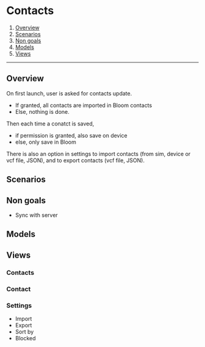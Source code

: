 # Contacts

1. [Overview](#overview)
2. [Scenarios](#scenarios)
3. [Non goals](#non-goals)
4. [Models](#models)
5. [Views](#views)

-------------------


## Overview

On first launch, user is asked for contacts update.
* If granted, all contacts are imported in Bloom contacts
* Else, nothing is done.

Then each time a conatct is saved,
* if permission is granted, also save on device
* else, only save in Bloom

There is also an option in settings to import contacts (from sim, device or vcf file, JSON),
and to export contacts (vcf file, JSON).


## Scenarios

## Non goals

* Sync with server

## Models

## Views

### Contacts

### Contact

### Settings

* Import
* Export
* Sort by
* Blocked

